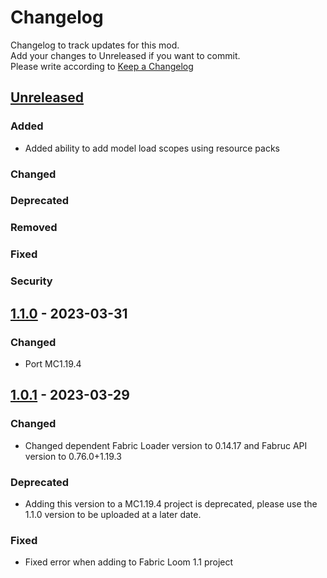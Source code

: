 # Changelog

Changelog to track updates for this mod.  
Add your changes to Unreleased if you want to commit.  
Please write according to [Keep a Changelog](https://keepachangelog.com/en/1.0.0/)

## [Unreleased]

### Added

- Added ability to add model load scopes using resource packs

### Changed

### Deprecated

### Removed

### Fixed

### Security

## [1.1.0] - 2023-03-31

### Changed

- Port MC1.19.4

## [1.0.1] - 2023-03-29

### Changed

- Changed dependent Fabric Loader version to 0.14.17 and Fabruc API version to 0.76.0+1.19.3

### Deprecated

- Adding this version to a MC1.19.4 project is deprecated, please use the 1.1.0 version to be uploaded at a later date.

### Fixed

- Fixed error when adding to Fabric Loom 1.1 project

[Unreleased]: https://github.com/TeamFelnull/SpecialModelLoader/compare/v1.0.1...HEAD

[1.0.1]: https://github.com/TeamFelnull/SpecialModelLoader/commits/v1.0.1

[Unreleased]: https://github.com/TeamFelnull/SpecialModelLoader/compare/v1.1.0...HEAD

[1.1.0]: https://github.com/TeamFelnull/SpecialModelLoader/compare/v1.0.1...v1.1.0

[1.0.1]: https://github.com/TeamFelnull/SpecialModelLoader/commits/v1.0.1
